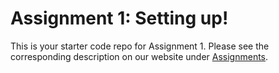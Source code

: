 # Assignment 1: Setting up!

This is your starter code repo for Assignment 1. Please see the corresponding description on our website under [Assignments](https://khoury-cs3650.github.io/hw.html).

